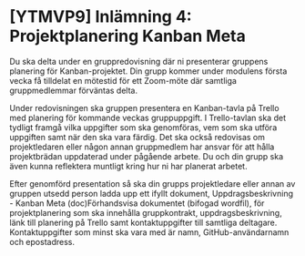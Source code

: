 # [YTMVP9] Inlämning 4: Projektplanering Kanban Meta

Du ska delta under en gruppredovisning där ni presenterar gruppens planering för Kanban-projektet. Din grupp kommer under modulens första vecka få tilldelat en mötestid för ett Zoom-möte där samtliga gruppmedlemmar förväntas delta.

Under redovisningen ska gruppen presentera en Kanban-tavla på Trello med planering för kommande veckas gruppuppgift. I Trello-tavlan ska det tydligt framgå vilka uppgifter som ska genomföras, vem som ska utföra uppgiften samt när den ska vara färdig. Det ska också redovisas om projektledaren eller någon annan gruppmedlem har ansvar för att hålla projektbrädan uppdaterad under pågående arbete. Du och din grupp ska även kunna reflektera muntligt kring hur ni har planerat arbetet.

Efter genomförd presentation så ska din grupps projektledare eller annan av gruppen utsedd person ladda upp ett ifyllt dokument, Uppdragsbeskrivning - Kanban Meta (doc)Förhandsvisa dokumentet (bifogad wordfil), för projektplanering som ska innehålla gruppkontrakt, uppdragsbeskrivning, länk till planering på Trello samt kontaktuppgifter till samtliga deltagare. Kontaktuppgifter som minst ska vara med är namn, GitHub-användarnamn och epostadress.
